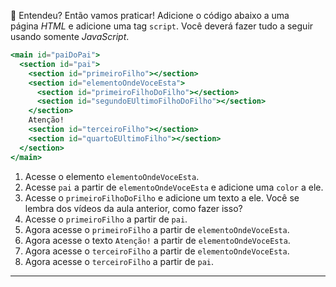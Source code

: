 🚀 Entendeu? Então vamos praticar! Adicione o código abaixo a uma página *HTML* e adicione uma tag `script`. Você deverá fazer tudo a seguir usando somente *JavaScript*.

```jsx
<main id="paiDoPai">
  <section id="pai">
    <section id="primeiroFilho"></section>
    <section id="elementoOndeVoceEsta">
      <section id="primeiroFilhoDoFilho"></section>
      <section id="segundoEUltimoFilhoDoFilho"></section>
    </section>
    Atenção!
    <section id="terceiroFilho"></section>
    <section id="quartoEUltimoFilho"></section>
  </section>
</main>
```

1. Acesse o elemento `elementoOndeVoceEsta`.
2. Acesse `pai` a partir de `elementoOndeVoceEsta` e adicione uma `color` a ele.
3. Acesse o `primeiroFilhoDoFilho` e adicione um texto a ele. Você se lembra dos vídeos da aula anterior, como fazer isso?
4. Acesse o `primeiroFilho` a partir de `pai`.
5. Agora acesse o `primeiroFilho` a partir de `elementoOndeVoceEsta`.
6. Agora acesse o texto `Atenção!` a partir de `elementoOndeVoceEsta`.
7. Agora acesse o `terceiroFilho` a partir de `elementoOndeVoceEsta`.
8. Agora acesse o `terceiroFilho` a partir de `pai`.

---